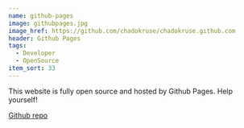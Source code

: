 ```yaml
---
name: github-pages
image: githubpages.jpg
image_href: https://github.com/chadokruse/chadokruse.github.com
header: Github Pages
tags:
  - Developer
  - OpenSource
item_sort: 33
---
```

This website is fully open source and hosted by Github Pages. Help yourself!

[Github repo](https://github.com/chadokruse/chadokruse.github.com)
